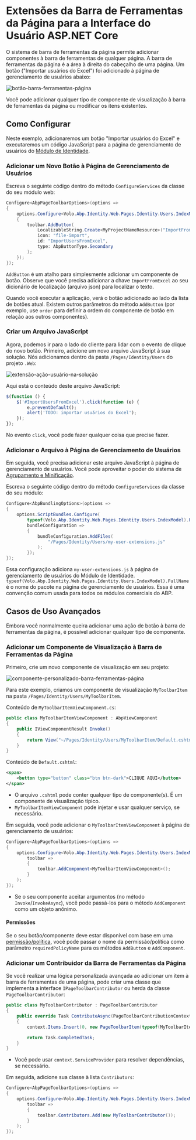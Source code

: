 # Extensões da Barra de Ferramentas da Página para a Interface do Usuário ASP.NET Core

O sistema de barra de ferramentas da página permite adicionar componentes à barra de ferramentas de qualquer página. A barra de ferramentas da página é a área à direita do cabeçalho de uma página. Um botão ("Importar usuários do Excel") foi adicionado à página de gerenciamento de usuários abaixo:

![botão-barra-ferramentas-página](../../images/page-toolbar-button.png)

Você pode adicionar qualquer tipo de componente de visualização à barra de ferramentas da página ou modificar os itens existentes.

## Como Configurar

Neste exemplo, adicionaremos um botão "Importar usuários do Excel" e executaremos um código JavaScript para a página de gerenciamento de usuários do [Módulo de Identidade](../../Modules/Identity.md).

### Adicionar um Novo Botão à Página de Gerenciamento de Usuários

Escreva o seguinte código dentro do método `ConfigureServices` da classe do seu módulo web:

````csharp
Configure<AbpPageToolbarOptions>(options =>
{
    options.Configure<Volo.Abp.Identity.Web.Pages.Identity.Users.IndexModel>(toolbar =>
    {
        toolbar.AddButton(
            LocalizableString.Create<MyProjectNameResource>("ImportFromExcel"),
            icon: "file-import",
            id: "ImportUsersFromExcel",
            type: AbpButtonType.Secondary
        );
    });
});
````

`AddButton` é um atalho para simplesmente adicionar um componente de botão. Observe que você precisa adicionar a chave `ImportFromExcel` ao seu dicionário de localização (arquivo json) para localizar o texto.

Quando você executar a aplicação, verá o botão adicionado ao lado da lista de botões atual. Existem outros parâmetros do método `AddButton` (por exemplo, use `order` para definir a ordem do componente de botão em relação aos outros componentes).

### Criar um Arquivo JavaScript

Agora, podemos ir para o lado do cliente para lidar com o evento de clique do novo botão. Primeiro, adicione um novo arquivo JavaScript à sua solução. Nós adicionamos dentro da pasta `/Pages/Identity/Users` do projeto `.Web`:

![extensão-ação-usuário-na-solução](../../images/user-action-extension-on-solution.png)

Aqui está o conteúdo deste arquivo JavaScript:

````js
$(function () {
    $('#ImportUsersFromExcel').click(function (e) {
        e.preventDefault();
        alert('TODO: importar usuários do Excel');
    });
});
````

No evento `click`, você pode fazer qualquer coisa que precise fazer.

### Adicionar o Arquivo à Página de Gerenciamento de Usuários

Em seguida, você precisa adicionar este arquivo JavaScript à página de gerenciamento de usuários. Você pode aproveitar o poder do sistema de [Agrupamento e Minificação](Bundling-Minification.md).

Escreva o seguinte código dentro do método `ConfigureServices` da classe do seu módulo:

````csharp
Configure<AbpBundlingOptions>(options =>
{
    options.ScriptBundles.Configure(
        typeof(Volo.Abp.Identity.Web.Pages.Identity.Users.IndexModel).FullName,
        bundleConfiguration =>
        {
            bundleConfiguration.AddFiles(
                "/Pages/Identity/Users/my-user-extensions.js"
            );
        });
});
````

Essa configuração adiciona `my-user-extensions.js` à página de gerenciamento de usuários do Módulo de Identidade. `typeof(Volo.Abp.Identity.Web.Pages.Identity.Users.IndexModel).FullName` é o nome do pacote na página de gerenciamento de usuários. Essa é uma convenção comum usada para todos os módulos comerciais do ABP.

## Casos de Uso Avançados

Embora você normalmente queira adicionar uma ação de botão à barra de ferramentas da página, é possível adicionar qualquer tipo de componente.

### Adicionar um Componente de Visualização à Barra de Ferramentas da Página

Primeiro, crie um novo componente de visualização em seu projeto:

![componente-personalizado-barra-ferramentas-página](../../images/page-toolbar-custom-component.png)

Para este exemplo, criamos um componente de visualização `MyToolbarItem` na pasta `/Pages/Identity/Users/MyToolbarItem`.

Conteúdo de `MyToolbarItemViewComponent.cs`:

````csharp
public class MyToolbarItemViewComponent : AbpViewComponent
{
    public IViewComponentResult Invoke()
    {
        return View("~/Pages/Identity/Users/MyToolbarItem/Default.cshtml");
    }
}
````

Conteúdo de `Default.cshtml`:

````xml
<span>
    <button type="button" class="btn btn-dark">CLIQUE AQUI</button>
</span>
````

* O arquivo `.cshtml` pode conter qualquer tipo de componente(s). É um componente de visualização típico.
* `MyToolbarItemViewComponent` pode injetar e usar qualquer serviço, se necessário.

Em seguida, você pode adicionar o `MyToolbarItemViewComponent` à página de gerenciamento de usuários:

````csharp
Configure<AbpPageToolbarOptions>(options =>
{
    options.Configure<Volo.Abp.Identity.Web.Pages.Identity.Users.IndexModel>(
        toolbar =>
        {
            toolbar.AddComponent<MyToolbarItemViewComponent>();
        }
    );
});
````

* Se o seu componente aceitar argumentos (no método `Invoke`/`InvokeAsync`), você pode passá-los para o método `AddComponent` como um objeto anônimo.

#### Permissões

Se o seu botão/componente deve estar disponível com base em uma [permissão/política](../../Authorization.md), você pode passar o nome da permissão/política como parâmetro `requiredPolicyName` para os métodos `AddButton` e `AddComponent`.

### Adicionar um Contribuidor da Barra de Ferramentas da Página

Se você realizar uma lógica personalizada avançada ao adicionar um item à barra de ferramentas de uma página, pode criar uma classe que implementa a interface `IPageToolbarContributor` ou herda da classe `PageToolbarContributor`:

````csharp
public class MyToolbarContributor : PageToolbarContributor
{
    public override Task ContributeAsync(PageToolbarContributionContext context)
    {
        context.Items.Insert(0, new PageToolbarItem(typeof(MyToolbarItemViewComponent)));

        return Task.CompletedTask;
    }
}
````

* Você pode usar `context.ServiceProvider` para resolver dependências, se necessário.

Em seguida, adicione sua classe à lista `Contributors`:

````csharp
Configure<AbpPageToolbarOptions>(options =>
{
    options.Configure<Volo.Abp.Identity.Web.Pages.Identity.Users.IndexModel>(
        toolbar =>
        {
            toolbar.Contributors.Add(new MyToolbarContributor());
        }
    );
});
````